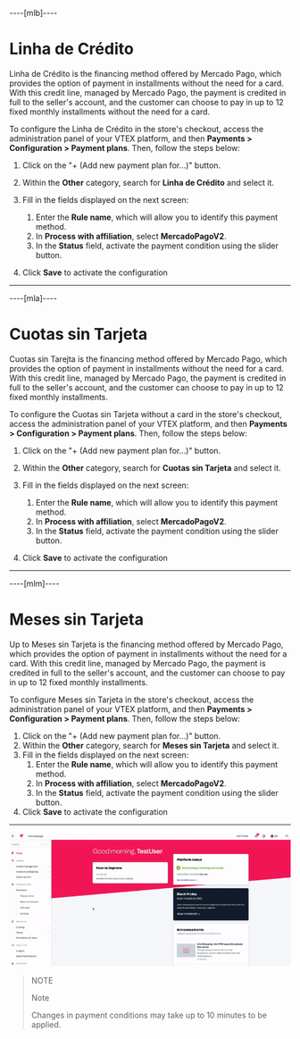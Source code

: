 ----[mlb]---- 
# Linha de Crédito

Linha de Crédito is the financing method offered by Mercado Pago, which provides the option of payment in installments without the need for a card. With this credit line, managed by Mercado Pago, the payment is credited in full to the seller's account, and the customer can choose to pay in up to 12 fixed monthly installments without the need for a card. 

To configure the Linha de Crédito in the store's checkout, access the administration panel of your VTEX platform, and then **Payments > Configuration > Payment plans**. Then, follow the steps below: 

1. Click on the "+ (Add new payment plan for...)" button. 
2. Within the **Other** category, search for **Linha de Crédito** and select it. 
3. Fill in the fields displayed on the next screen: 
    1. Enter the **Rule name**, which will allow you to identify this payment method. 
    2. In **Process with affiliation**, select **MercadoPagoV2**. 
    3. In the **Status** field, activate the payment condition using the slider button. 

4. Click **Save** to activate the configuration
------------ 
----[mla]---- 
# Cuotas sin Tarjeta

Cuotas sin Tarejta is the financing method offered by Mercado Pago, which provides the option of payment in installments without the need for a card. With this credit line, managed by Mercado Pago, the payment is credited in full to the seller's account, and the customer can choose to pay in up to 12 fixed monthly installments. 

To configure the Cuotas sin Tarjeta without a card in the store's checkout, access the administration panel of your VTEX platform, and then **Payments > Configuration > Payment plans**. Then, follow the steps below: 

1. Click on the "+ (Add new payment plan for...)" button. 
2. Within the **Other** category, search for **Cuotas sin Tarjeta** and select it. 
3. Fill in the fields displayed on the next screen: 
    1. Enter the **Rule name**, which will allow you to identify this payment method. 
    2. In **Process with affiliation**, select **MercadoPagoV2**. 
    3. In the **Status** field, activate the payment condition using the slider button. 

4. Click **Save** to activate the configuration 
------------ 
----[mlm]---- 
# Meses sin Tarjeta

Up to Meses sin Tarjeta is the financing method offered by Mercado Pago, which provides the option of payment in installments without the need for a card. With this credit line, managed by Mercado Pago, the payment is credited in full to the seller's account, and the customer can choose to pay in up to 12 fixed monthly installments. 

To configure Meses sin Tarjeta in the store's checkout, access the administration panel of your VTEX platform, and then **Payments > Configuration > Payment plans**. Then, follow the steps below: 

1. Click on the "+ (Add new payment plan for...)" button. 
2. Within the **Other** category, search for **Meses sin Tarjeta** and select it. 
3. Fill in the fields displayed on the next screen: 
    1. Enter the **Rule name**, which will allow you to identify this payment method. 
    2. In **Process with affiliation**, select **MercadoPagoV2**. 
    3. In the **Status** field, activate the payment condition using the slider button. 
4. Click **Save** to activate the configuration 
------------ 

![Configure payment conditions](/images/vtex/paymentconditions-imagenv2-en.gif)

> NOTE 
> 
> Note 
> 
> Changes in payment conditions may take up to 10 minutes to be applied.

